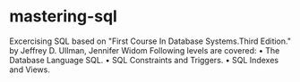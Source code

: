 # mastering-sql

Excercising SQL based on "First Course In Database Systems.Third Edition." by Jeffrey D. Ullman, Jennifer Widom
Following levels are covered:
•	The Database Language SQL.
•	SQL Constraints and Triggers.
•	SQL Indexes and Views.
